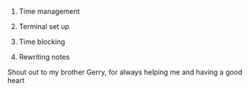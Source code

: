 1. Time management
2. Terminal set up

1. Time blocking  
2. Rewriting notes

Shout out to my brother Gerry, for always helping me and having a good heart

